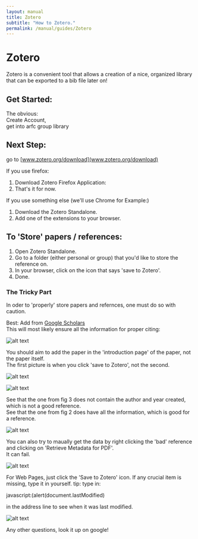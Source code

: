 ```yaml
---
layout: manual
title: Zotero
subtitle: "How to Zotero."
permalink: /manual/guides/Zotero
---
```


# Zotero
Zotero is a convenient tool that allows a creation
of a nice, organized library that can be exported to
a bib file later on!


## Get Started:
The obvious:  
Create Account,  
get into arfc group library   
    
## Next Step:

go to [www.zotero.org/download](www.zotero.org/download)

If you use firefox:  
1. Download Zotero Firefox Application:  
2. That's it for now.  


If you use something else (we'll use Chrome for Example:)  
1. Download the Zotero Standalone.  
2. Add one of the extensions to your browser.  

## To 'Store' papers / references:

1. Open Zotero Standalone.  
2. Go to a folder (either personal or group) that you'd like to store the reference on.  
3. In your browser, click on the icon that says 'save to Zotero'.  
4. Done.  

### The Tricky Part
In oder to 'properly' store papers and refernces, one must do so with caution.  

Best: Add from [Google Scholars](scholar.google.com)  
This will most likely ensure all the information for proper citing:  

![alt text](https://github.com/arfc/arfc.github.io/tree/source/manual/guides/images/Zotero/1.png "1")

You should aim to add the paper in the 'introduction page' of the paper, not the paper itself.  
The first picture is when you click 'save to Zotero', not the second.  

![alt text](https://github.com/arfc/arfc.github.io/tree/source/manual/guides/images/Zotero/2.png "2")  

![alt text](https://github.com/arfc/arfc.github.io/tree/source/manual/guides/images/Zotero/3.png "3")  

See that the one from fig 3 does not contain the author and year created, which is not a good reference.  
See that the one from fig 2 does have all the information, which is good for a reference.   

![alt text](https://github.com/arfc/arfc.github.io/tree/source/manual/guides/images/Zotero/4.png "4")  

You can also try to maually get the data by right clicking the 'bad' reference and clicking on 
'Retrieve Metadata for PDF'.  
It can fail.  

![alt text](https://github.com/arfc/arfc.github.io/tree/source/manual/guides/images/Zotero/5.png "5")  

For Web Pages, just click the 'Save to Zotero' icon.
If any crucial item is missing, type it in yourself.
tip: type in:  

javascript:(alert(document.lastModified)  

 in the address line to see when it was last modified.  

![alt text](https://github.com/arfc/arfc.github.io/tree/source/manual/guides/images/Zotero/6.png "6")  

Any other questions, look it up on google!


